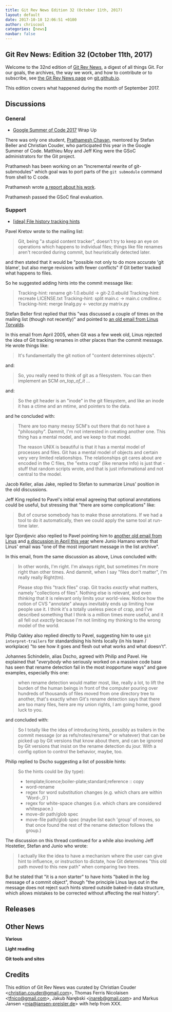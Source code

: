 ```yaml
---
title: Git Rev News Edition 32 (October 11th, 2017)
layout: default
date: 2017-10-18 12:06:51 +0100
author: chriscool
categories: [news]
navbar: false
---
```


## Git Rev News: Edition 32 (October 11th, 2017)

Welcome to the 32nd edition of [Git Rev News](https://git.github.io/rev_news/rev_news/),
a digest of all things Git. For our goals, the archives, the way we work, and how to contribute or to
subscribe, see [the Git Rev News page](https://git.github.io/rev_news/rev_news/) on [git.github.io](http://git.github.io).

This edition covers what happened during the month of September 2017.

## Discussions


### General

* [Google Summer of Code 2017](https://summerofcode.withgoogle.com/) Wrap Up

There was only one student, [Prathamesh Chavan](https://github.com/pratham-pc/),
mentored by Stefan Beller and Christian Couder, who participated this
year in the Google Summer of Code. Matthieu Moy and Jeff King were the
GSoC administrators for the Git project.

Prathamesh has been working on an "Incremental rewrite of
git-submodules" which goal was to port parts of the `git submodule`
command from shell to C code.

Prathamesh wrote
[a report about his work](https://docs.google.com/document/d/1RmUvJBf4x8TI71Fltg8xWP-s7zkhz3bGPyEJMgRx91Y/edit).

Prathamesh passed the GSoC final evaluation.

<!---
### Reviews
-->


### Support

* [[idea] File history tracking hints](https://public-inbox.org/git/CAOZF3=Ouvk8ccME+fXr_T=GL1j4Gx3Hgj3ao_-GQng-noeOubg@mail.gmail.com/)

Pavel Kretov wrote to the mailing list:

> Git, being "a stupid content tracker", doesn't try to keep an eye on
> operations which happens to individual files; things like file renames
> aren't recorded during commit, but heuristically detected later.

and then stated that it would be "possible not only to do more
accurate 'git blame', but also merge revisions with fewer conflicts"
if Git better tracked what happens to files.

So he suggested adding hints into the commit message like:

>    Tracking-hint: rename git-1.0.ebuild -> git-2.0.ebuild
>    Tracking-hint: recreate LICENSE.txt
>    Tracking-hint: split main.c -> main.c cmdline.c
>    Tracking-hint: merge linalg.py <- vector.py matrix.py

Stefan Beller first replied that this "was discussed a couple of times
on the mailing list (though not recently)" and pointed to
[an old email from Linus Torvalds](https://public-inbox.org/git/Pine.LNX.4.58.0504141102430.7211@ppc970.osdl.org/).

In this email from April 2005, when Git was a few week old, Linus
rejected the idea of Git tracking renames in other places than the
commit message. He wrote things like:

> It's fundamentally the git notion of "content determines objects".

and:

> So, you really need to think of git as a filesystem. You can then
> implement an SCM _on_top_of_it_ ...

and:

> So the git header is an "inode" in the git filesystem, and like an
> inode it has a ctime and an mtime, and pointers to the data.

and he concluded with:

> There are too many messy SCM's out there that do not have a
> "philosophy". Dammit, I'm not interested in creating another
> one. This thing has a mental model, and we keep to that model.
>
> The reason UNIX is beautiful is that it has a mental model of
> processes and files. Git has a mental model of objects and certain
> very very limited relationships. The relationships git cares about
> are encoded in the C files, the "extra crap" (like rename info) is
> just that - stuff that random scripts wrote, and that is just
> informational and not central to the model.

Jacob Keller, alias Jake, replied to Stefan to summarize Linus'
position in the old discussions.

Jeff King replied to Pavel's initial email agreeing that optional
annotations could be useful, but stressing that "there are some
complications" like:

> But of course somebody has to make those annotations. If we had a
> tool to do it automatically, then we could apply the same tool at
> run-time later.

Igor Djordjevic also replied to Pavel pointing him to
[another old email from Linus](https://public-inbox.org/git/Pine.LNX.4.58.0504150753440.7211@ppc970.osdl.org/)
and [a discussion in April this year](https://public-inbox.org/git/xmqqr30qflk9.fsf@gitster.mtv.corp.google.com/)
where Junio Hamano wrote that Linus' email was "one of the most
important message in the list archive".

In this email, from the same discussion as above, Linus concluded
with:

> In other words, I'm right. I'm always right, but sometimes I'm more
> right than other times. And dammit, when I say "files don't matter",
> I'm really really Right(tm).
>
> Please stop this "track files" crap. Git tracks _exactly_ what
> matters, namely "collections of files". Nothing else is relevant,
> and even _thinking_ that it is relevant only limits your
> world-view. Notice how the notion of CVS "annotate" always
> inevitably ends up limiting how people use it. I think it's a
> totally useless piece of crap, and I've described something that I
> think is a million times more useful, and it all fell out _exactly_
> because I'm not limiting my thinking to the wrong model of the
> world.

Philip Oakley also replied directly to Pavel, suggesting him to use
`git interpret-trailers` for standardising his hints locally (in his
team / workplace) "to see how it goes and flesh out what works and
what doesn't".

Johannes Schindelin, alias Dscho, agreed with Philip and Pavel. He
explained that "*everybody* who seriously worked on a massive code
base has seen that rename detection fail in the most inopportune ways"
and gave examples, especially this one:

> when rename detection would matter most, like, really a lot, to lift
> the burden of the human beings in front of the computer pouring over
> hundreds of thousands of files moved from one directory tree to
> another, that's exactly when Git's rename detection says that there
> are too many files, here are my union rights, I am going home, good
> luck to you.

and concluded with:

> So I totally like the idea of introducing hints, possibly as
> trailers in the commit message (or as refs/notes/rename/* or
> whatever) that can be picked up by Git versions that know about
> them, and can be ignored by Git versions that insist on the rename
> detection du jour. With a config option to control the behavior,
> maybe, too.

Philip replied to Dscho suggesting a list of possible hints:

> So the hints could be (by type):
> - template;licence;boiler-plate;standard;reference :: copy
> - word-rename
> - regex for word substitution changes (e.g. which chars are within 'Word-_0`)
> - regex for white-space changes (i.e. which chars are considered whitespace.)
> - move-dir path/glob spec
> - move-file path/glob spec
> (maybe list each 'group' of moves, so that once found the rest of the rename detection follows the group.)

The discussion on this thread continued for a while also involving
Jeff Hostetler, Stefan and Junio who wrote:

> I actually like the idea to have a mechanism where the user can give
> hint to influence, or instruction to dictate, how Git determines
> "this old path moved to this new path" when comparing two trees.

But he stated that "it is a non starter" to have hints "baked in the
log message of a commit object", though "the principle Linus lays out
in the message does not reject such hints stored outside baked-in data
structure, which allows mistakes to be corrected without affecting the
real history".

<!---
## Developer Spotlight:
-->

## Releases


## Other News

__Various__


__Light reading__


__Git tools and sites__


## Credits

This edition of Git Rev News was curated by
Christian Couder &lt;<christian.couder@gmail.com>&gt;,
Thomas Ferris Nicolaisen &lt;<tfnico@gmail.com>&gt;,
Jakub Narębski &lt;<jnareb@gmail.com>&gt; and
Markus Jansen &lt;<mja@jansen-preisler.de>&gt;
with help from XXX.
